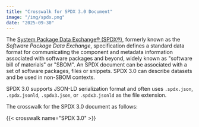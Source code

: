 ```yaml
---
title: "Crosswalk for SPDX 3.0 Document"
image: "/img/spdx.png"
date: "2025-09-30"
---
```


The [System Package Data Exchange® (SPDX®)](https://spdx.dev/),
formerly known as the *Software Package Data Exchange*, specification
defines a standard data format for communicating the component and metadata
information associated with software packages and beyond, widely known as
"software bill of materials" or "SBOM".
An SPDX document can be associated with a set of software packages, files or snippets.
SPDX 3.0 can describe datasets and be used in non-SBOM contexts.

SPDX 3.0 supports JSON-LD serialization format and often uses `.spdx.json`,
`.spdx.jsonld`, `.spdx3.json`, or `.spdx3.jsonld` as the file extension.

The crosswalk for the SPDX 3.0 document as follows:

{{< crosswalk name="SPDX 3.0" >}}
